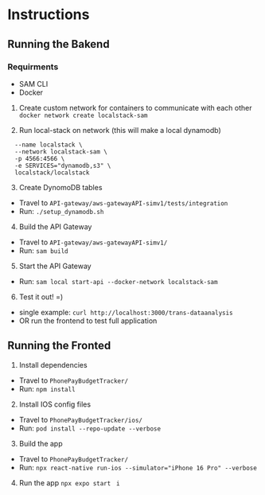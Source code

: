 # Instructions

## Running the Bakend

### Requirments
- SAM CLI 
- Docker

1. Create custom network for containers to communicate with each other
```docker network create localstack-sam```

2. Run local-stack on network (this will make a local dynamodb)
```docker run --rm -d \
  --name localstack \
  --network localstack-sam \
  -p 4566:4566 \
  -e SERVICES="dynamodb,s3" \
  localstack/localstack
 ```

3. Create DynomoDB tables 
- Travel to `API-gateway/aws-gatewayAPI-simv1/tests/integration`
- Run: `./setup_dynamodb.sh `

4. Build the API Gateway
- Travel to `API-gateway/aws-gatewayAPI-simv1/`
- Run: `sam build`

5. Start the API Gateway
- Run: `sam local start-api --docker-network localstack-sam`

6. Test it out! =)
- single example: `curl http://localhost:3000/trans-dataanalysis`
- OR run the frontend to test full application


## Running the Fronted
1. Install dependencies 
- Travel to `PhonePayBudgetTracker/`
- Run: `npm install`

2. Install IOS config files
- Travel to `PhonePayBudgetTracker/ios/`
- Run: `pod install --repo-update --verbose`

3. Build the app
- Travel to `PhonePayBudgetTracker/`
- Run: `npx react-native run-ios --simulator="iPhone 16 Pro" --verbose`

4. Run the app
`npx expo start `
`i`

